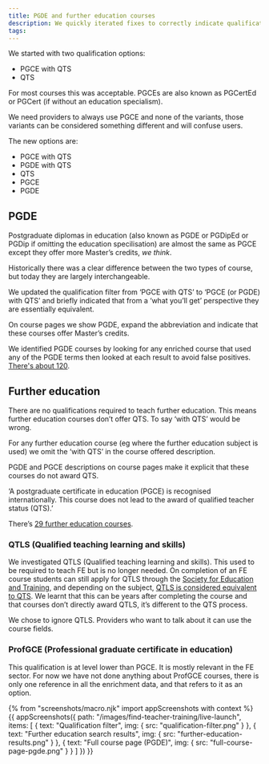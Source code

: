 ```yaml
---
title: PGDE and further education courses
description: We quickly iterated fixes to correctly indicate qualifications on these courses
tags:
---
```


We started with two qualification options:

*   PGCE with QTS
*   QTS

For most courses this was acceptable. PGCEs are also known as PGCertEd or PGCert (if without an education specialism).

We need providers to always use PGCE and none of the variants, those variants can be considered something different and will confuse users.

The new options are:

*   PGCE with QTS
*   PGDE with QTS
*   QTS
*   PGCE
*   PGDE

## PGDE

Postgraduate diplomas in education (also known as PGDE or PGDipEd or PGDip if omitting the education specilisation) are almost the same as PGCE except they offer more Master’s credits, _we think_.

Historically there was a clear difference between the two types of course, but today they are largely interchangeable.

We updated the qualification filter from ‘PGCE with QTS’ to ‘PGCE (or PGDE) with QTS’ and briefly indicated that from a ‘what you’ll get’ perspective they are essentially equivalent.

On course pages we show PGDE, expand the abbreviation and indicate that these courses offer Master’s credits.

We identified PGDE courses by looking for any enriched course that used any of the PGDE terms then looked at each result to avoid false positives. [There's about 120](https://gist.github.com/fofr/63073b212c76469ba88511dc0db63691).

## Further education

There are no qualifications required to teach further education. This means further education courses don’t offer QTS. To say ‘with QTS’ would be wrong.

For any further education course (eg where the further education subject is used) we omit the ‘with QTS’ in the course offered description.

PGDE and PGCE descriptions on course pages make it explicit that these courses do not award QTS.

‘A postgraduate certificate in education (PGCE) is recognised internationally. This course does not lead to the award of qualified teacher status (QTS).’

There’s [29 further education courses](https://find-postgraduate-teacher-training.education.gov.uk/results?l=2&subjects=14&qualification=QtsOnly&qualification=PgdePgceWithQts&qualification=Other&fulltime=False&parttime=False).

### QTLS (Qualified teaching learning and skills)

We investigated QTLS (Qualified teaching learning and skills). This used to be required to teach FE but is no longer needed. On completion of an FE course students can still apply for QTLS through the [Society for Education and Training](https://set.et-foundation.co.uk/professionalism/qtls/), and depending on the subject, [QTLS is considered equivalent to QTS](https://www.gov.uk/guidance/qualified-teacher-status-qts#qualified-teacher-learning-and-skills-qtls). We learnt that this can be years after completing the course and that courses don’t directly award QTLS, it’s different to the QTS process.

We chose to ignore QTLS. Providers who want to talk about it can use the course fields.

### ProfGCE (Professional graduate certificate in education)

This qualification is at level lower than PGCE. It is mostly relevant in the FE sector. For now we have not done anything about ProfGCE courses, there is only one reference in all the enrichment data, and that refers to it as an option.

{% from "screenshots/macro.njk" import appScreenshots with context %}
{{ appScreenshots({
  path: "/images/find-teacher-training/live-launch",
  items: [
    { text: "Qualification filter", img: { src: "qualification-filter.png" } },
    { text: "Further education search results", img: { src: "further-education-results.png" } },
    { text: "Full course page (PGDE)", img: { src: "full-course-page-pgde.png" } }
  ]
}) }}
